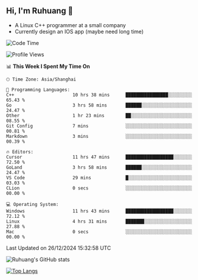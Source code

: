 ## Hi, I'm Ruhuang 👋

- A Linux C++ programmer at a small company
- Currently design an IOS app (maybe need long time)

<!--START_SECTION:waka-->
![Code Time](http://img.shields.io/badge/Code%20Time-219%20hrs%2025%20mins-blue)

![Profile Views](http://img.shields.io/badge/Profile%20Views-0-blue)

📊 **This Week I Spent My Time On** 

```text
🕑︎ Time Zone: Asia/Shanghai

💬 Programming Languages: 
C++                      10 hrs 38 mins      ████████████████░░░░░░░░░   65.43 % 
Go                       3 hrs 58 mins       ██████░░░░░░░░░░░░░░░░░░░   24.47 % 
Other                    1 hr 23 mins        ██░░░░░░░░░░░░░░░░░░░░░░░   08.55 % 
Git Config               7 mins              ░░░░░░░░░░░░░░░░░░░░░░░░░   00.81 % 
Markdown                 3 mins              ░░░░░░░░░░░░░░░░░░░░░░░░░   00.39 % 

🔥 Editors: 
Cursor                   11 hrs 47 mins      ██████████████████░░░░░░░   72.50 % 
GoLand                   3 hrs 58 mins       ██████░░░░░░░░░░░░░░░░░░░   24.47 % 
VS Code                  29 mins             █░░░░░░░░░░░░░░░░░░░░░░░░   03.03 % 
CLion                    0 secs              ░░░░░░░░░░░░░░░░░░░░░░░░░   00.00 % 

💻 Operating System: 
Windows                  11 hrs 43 mins      ██████████████████░░░░░░░   72.12 % 
Linux                    4 hrs 31 mins       ███████░░░░░░░░░░░░░░░░░░   27.88 % 
Mac                      0 secs              ░░░░░░░░░░░░░░░░░░░░░░░░░   00.00 % 
```


 Last Updated on 26/12/2024 15:32:58 UTC
<!--END_SECTION:waka-->

![Ruhuang's GitHub stats](https://github-readme-stats.vercel.app/api?username=ruhuang2001&count_private=true&hide_title=true&show_icons=true&theme=vue)

[![Top Langs](https://github-readme-stats.vercel.app/api/top-langs/?username=ruhuang2001&layout=compact)](https://github.com/anuraghazra/github-readme-stats)
